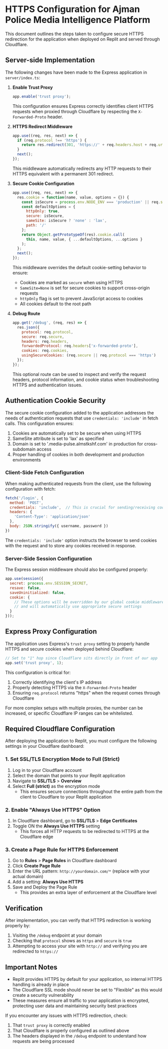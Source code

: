 # HTTPS Configuration for Ajman Police Media Intelligence Platform

This document outlines the steps taken to configure secure HTTPS redirection for the application when deployed on Replit and served through Cloudflare.

## Server-side Implementation

The following changes have been made to the Express application in `server/index.ts`:

1. **Enable Trust Proxy**
   ```javascript
   app.enable('trust proxy');
   ```
   This configuration ensures Express correctly identifies client HTTPS requests when proxied through Cloudflare by respecting the `X-Forwarded-Proto` header.

2. **HTTPS Redirect Middleware**
   ```javascript
   app.use((req, res, next) => {
     if (req.protocol !== 'https') {
       return res.redirect(301, 'https://' + req.headers.host + req.url);
     }
     next();
   });
   ```
   This middleware automatically redirects any HTTP requests to their HTTPS equivalent with a permanent 301 redirect.

3. **Secure Cookie Configuration**
   ```javascript
   app.use((req, res, next) => {
     res.cookie = function(name, value, options = {}) {
       const isSecure = process.env.NODE_ENV === 'production' || req.secure || req.protocol === 'https';
       const defaultOptions = {
         httpOnly: true,
         secure: isSecure,
         sameSite: isSecure ? 'none' : 'lax',
         path: '/'
       };
       return Object.getPrototypeOf(res).cookie.call(
         this, name, value, { ...defaultOptions, ...options }
       );
     };
     next();
   });
   ```
   This middleware overrides the default cookie-setting behavior to ensure:
   - Cookies are marked as `secure` when using HTTPS
   - `SameSite=None` is set for secure cookies to support cross-origin requests
   - `httpOnly` flag is set to prevent JavaScript access to cookies
   - All cookies default to the root path

4. **Debug Route**
   ```javascript
   app.get('/debug', (req, res) => {
     res.json({ 
       protocol: req.protocol, 
       secure: req.secure,
       headers: req.headers,
       forwardedProtocol: req.headers['x-forwarded-proto'],
       cookies: req.cookies,
       usingSecureCookies: (req.secure || req.protocol === 'https')
     });
   });
   ```
   This optional route can be used to inspect and verify the request headers, protocol information, and cookie status when troubleshooting HTTPS and authentication issues.

## Authentication Cookie Security

The secure cookie configuration added to the application addresses the needs of authentication requests that use `credentials: 'include'` in fetch calls. This configuration ensures:

1. Cookies are automatically set to be secure when using HTTPS
2. SameSite attribute is set to 'lax' as specified
3. Domain is set to '.media-pulse.almstkshf.com' in production for cross-subdomain access
4. Proper handling of cookies in both development and production environments

### Client-Side Fetch Configuration

When making authenticated requests from the client, use the following configuration with fetch:

```javascript
fetch('/login', {
  method: 'POST',
  credentials: 'include',  // This is crucial for sending/receiving cookies
  headers: {
    'Content-Type': 'application/json'
  },
  body: JSON.stringify({ username, password })
})
```

The `credentials: 'include'` option instructs the browser to send cookies with the request and to store any cookies received in response.

### Server-Side Session Configuration

The Express session middleware should also be configured properly:

```javascript
app.use(session({
  secret: process.env.SESSION_SECRET,
  resave: false,
  saveUninitialized: false,
  cookie: {
    // These options will be overridden by our global cookie middleware
    // and will automatically use appropriate secure settings
  }
}));
```

## Express Proxy Configuration

The application uses Express's `trust proxy` setting to properly handle HTTPS and secure cookies when deployed behind Cloudflare:

```javascript
// Set to "1" hop since Cloudflare sits directly in front of our app
app.set('trust proxy', 1);
```

This configuration is critical for:
1. Correctly identifying the client's IP address
2. Properly detecting HTTPS via the `X-Forwarded-Proto` header
3. Ensuring `req.protocol` returns "https" when the request comes through Cloudflare

For more complex setups with multiple proxies, the number can be increased, or specific Cloudflare IP ranges can be whitelisted.

## Required Cloudflare Configuration

After deploying the application to Replit, you must configure the following settings in your Cloudflare dashboard:

### 1. Set SSL/TLS Encryption Mode to Full (Strict)

1. Log in to your Cloudflare account
2. Select the domain that points to your Replit application
3. Navigate to **SSL/TLS** > **Overview**
4. Select **Full (strict)** as the encryption mode
   - This ensures secure connections throughout the entire path from the client to Cloudflare to your Replit application

### 2. Enable "Always Use HTTPS" Option

1. In Cloudflare dashboard, go to **SSL/TLS** > **Edge Certificates**
2. Toggle ON the **Always Use HTTPS** setting
   - This forces all HTTP requests to be redirected to HTTPS at the Cloudflare edge

### 3. Create a Page Rule for HTTPS Enforcement

1. Go to **Rules** > **Page Rules** in Cloudflare dashboard
2. Click **Create Page Rule**
3. Enter the URL pattern: `http://yourdomain.com/*` (replace with your actual domain)
4. Add a setting: **Always Use HTTPS**
5. Save and Deploy the Page Rule
   - This provides an extra layer of enforcement at the Cloudflare level

## Verification

After implementation, you can verify that HTTPS redirection is working properly by:

1. Visiting the `/debug` endpoint at your domain
2. Checking that `protocol` shows as `https` and `secure` is `true`
3. Attempting to access your site with `http://` and verifying you are redirected to `https://`

## Important Notes

- Replit provides HTTPS by default for your application, so internal HTTPS handling is already in place
- The Cloudflare SSL mode should never be set to "Flexible" as this would create a security vulnerability
- These measures ensure all traffic to your application is encrypted, protecting user data and maintaining security best practices

If you encounter any issues with HTTPS redirection, check:
1. That `trust proxy` is correctly enabled
2. That Cloudflare is properly configured as outlined above
3. The headers displayed in the `/debug` endpoint to understand how requests are being processed